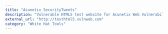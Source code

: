 ```yaml
---
title: "Acunetix SecurityTweets"
description: "Vulnerable HTML5 test website for Acunetix Web Vulnerability Scanner."
external_url: "http://testhtml5.vulnweb.com"
category: "White Hat Tools"
---
```

